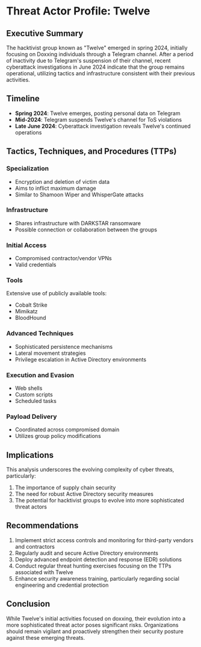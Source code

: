 # Threat Actor Profile: Twelve

## Executive Summary

The hacktivist group known as "Twelve" emerged in spring 2024, initially focusing on Doxxing individuals through a Telegram channel. After a period of inactivity due to Telegram's suspension of their channel, recent cyberattack investigations in June 2024 indicate that the group remains operational, utilizing tactics and infrastructure consistent with their previous activities.

## Timeline

- **Spring 2024**: Twelve emerges, posting personal data on Telegram
- **Mid-2024**: Telegram suspends Twelve's channel for ToS violations
- **Late June 2024**: Cyberattack investigation reveals Twelve's continued operations

## Tactics, Techniques, and Procedures (TTPs)

### Specialization
- Encryption and deletion of victim data
- Aims to inflict maximum damage
- Similar to Shamoon Wiper and WhisperGate attacks

### Infrastructure
- Shares infrastructure with DARKSTAR ransomware
- Possible connection or collaboration between the groups

### Initial Access
- Compromised contractor/vendor VPNs
- Valid credentials

### Tools
Extensive use of publicly available tools:
- Cobalt Strike
- Mimikatz
- BloodHound

### Advanced Techniques
- Sophisticated persistence mechanisms
- Lateral movement strategies
- Privilege escalation in Active Directory environments

### Execution and Evasion
- Web shells
- Custom scripts
- Scheduled tasks

### Payload Delivery
- Coordinated across compromised domain
- Utilizes group policy modifications

## Implications

This analysis underscores the evolving complexity of cyber threats, particularly:
1. The importance of supply chain security
2. The need for robust Active Directory security measures
3. The potential for hacktivist groups to evolve into more sophisticated threat actors

## Recommendations

1. Implement strict access controls and monitoring for third-party vendors and contractors
2. Regularly audit and secure Active Directory environments
3. Deploy advanced endpoint detection and response (EDR) solutions
4. Conduct regular threat hunting exercises focusing on the TTPs associated with Twelve
5. Enhance security awareness training, particularly regarding social engineering and credential protection

## Conclusion

While Twelve's initial activities focused on doxxing, their evolution into a more sophisticated threat actor poses significant risks. Organizations should remain vigilant and proactively strengthen their security posture against these emerging threats.
